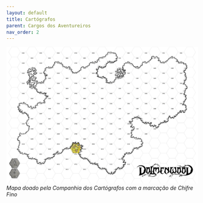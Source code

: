 ```yaml
---
layout: default
title: Cartógrafos
parent: Cargos dos Aventureiros
nav_order: 2
---
```


![Mapa ilustrativo de Ponta do Chifre Fino](assets/images/chifre-fino-hex.png)
*Mapa doado pela Companhia dos Cartógrafos com a marcação de Chifre Fino*
